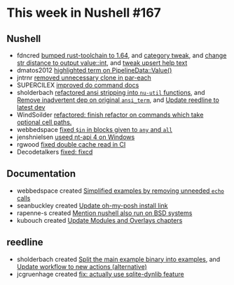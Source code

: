 # This week in Nushell #167

## Nushell

- fdncred [bumped rust-toolchain to 1.64](https://github.com/nushell/nushell/pull/7005), and [category tweak](https://github.com/nushell/nushell/pull/6982), and [change str distance to output value::int](https://github.com/nushell/nushell/pull/6963), and [tweak upsert help text](https://github.com/nushell/nushell/pull/6962)
- dmatos2012 [highlighted term on PipelineData::Value()](https://github.com/nushell/nushell/pull/6997)
- jntrnr [removed unnecessary clone in par-each](https://github.com/nushell/nushell/pull/6995)
- SUPERCILEX [improved do command docs](https://github.com/nushell/nushell/pull/6975)
- sholderbach [refactored ansi stripping into `nu-util` functions](https://github.com/nushell/nushell/pull/6966), and [Remove inadvertent dep on original `ansi_term`](https://github.com/nushell/nushell/pull/6965), and [Update reedline to latest dev](https://github.com/nushell/nushell/pull/6953)
- WindSoilder [refactored: finish refactor on commands which take optional cell paths.](https://github.com/nushell/nushell/pull/6961)
- webbedspace [fixed `$in` in blocks given to `any` and `all`](https://github.com/nushell/nushell/pull/6951)
- jenshnielsen [useed nt-api 4 on Windows](https://github.com/nushell/nushell/pull/6949)
- rgwood [fixed double cache read in CI](https://github.com/nushell/nushell/pull/6948)
- Decodetalkers [fixed: fixcd](https://github.com/nushell/nushell/pull/6799)

## Documentation

- webbedspace created [Simplified examples by removing unneeded `echo` calls](https://github.com/nushell/nushell.github.io/pull/657)
- seanbuckley created [Update oh-my-posh install link](https://github.com/nushell/nushell.github.io/pull/655)
- rapenne-s created [Mention nushell also run on BSD systems](https://github.com/nushell/nushell.github.io/pull/654)
- kubouch created [Update Modules and Overlays chapters](https://github.com/nushell/nushell.github.io/pull/612)

## reedline

- sholderbach created [Split the main example binary into examples](https://github.com/nushell/reedline/pull/506), and [Update workflow to new actions (alternative)](https://github.com/nushell/reedline/pull/505)
- jcgruenhage created [fix: actually use sqlite-dynlib feature](https://github.com/nushell/reedline/pull/504)
